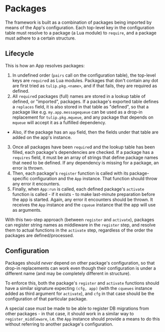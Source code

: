# Packages

The framework is built as a combination of packages being imported by means of the App's configuration. Each top-level key in the configuration table must resolve to a package (a Lua module) to `require`, and a package must adhere to a certain structure.

## Lifecycle

This is how an App resolves packages:

1. In undefined order (`pairs` call on the configuration table), the top-level keys are `require`d as Lua modules. Packages that don't contain any dot are first tried as `tulip.pkg.<name>`, and if that fails, they are required as defined.
2. All `require`d packages (full) names are stored in a lookup table of defined, or "imported", packages. If a package's exported table defines a `replaces` field, it is also stored in that table as "defined", so that a package like e.g. `my.app.messagequeue` can be used as a drop-in replacement for `tulip.pkg.mqueue`, and any package that depends on `mqueue` will accept it as a fulfilled dependency.
  * Also, if the package has an `app` field, then the fields under that table are added on the app's instance.
3. Once all packages have been `require`d and the lookup table has been filled, each package's dependencies are checked. If a package has a `requires` field, it must be an array of strings that define package names that need to be defined. If any dependency is missing for a package, an error is thrown.
4. Then, each package's `register` function is called with its package-specific configuration and the `App` instance. That function should throw any error it encounters.
5. Finally, when `App:run` is called, each defined package's `activate` function is called - if it exists - to make last-minute preparation before the app is started. Again, any error it encounters should be thrown. It receives the `App` instance and the `cqueue` instance that the app will use as arguments.

With this two-step approach (between `register` and `activate`), packages can register string names as middleware in the `register` step, and resolve them to actual functions in the `activate` step, regardless of the order the packages are defined/processed.

## Configuration

Packages should *never* depend on other package's configuration, so that drop-in replacements can work even though their configuration is under a different name (and may be completely different in structure).

To enforce this, both the package's `register` and `activate` functions should have a similar signature expecting `(cfg, app)` (with the `cqueues` instance added as third argument for `activate`), and `cfg` in that case should be the configuration of that particular package.

A special case must be made to be able to register DB migrations from other packages - in that case, it should work in a similar way to `register_middleware`, i.e. the `App` instance should provide a means to do this without referring to another package's configuration.
